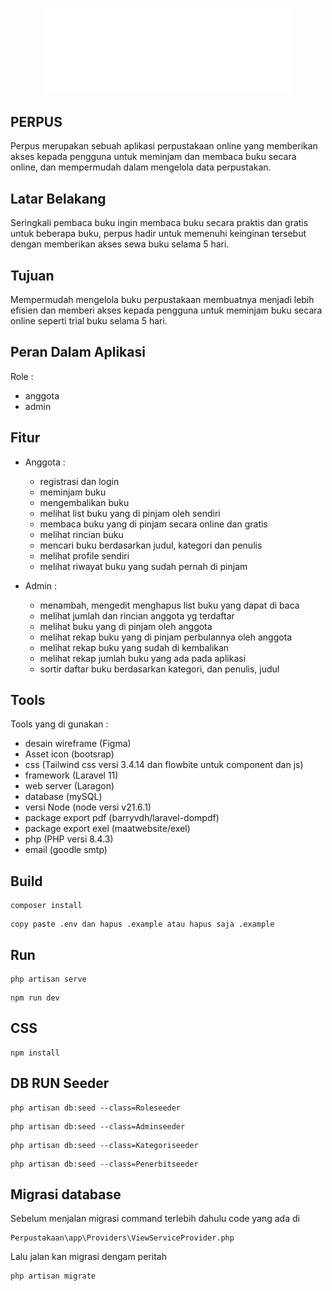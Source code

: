 <p align="center"><img src="public\img\logo.png" width="400" alt="Laravel Logo"></p>

<!-- <p align="center">
<a href="https://github.com/laravel/framework/actions"><img src="https://github.com/laravel/framework/workflows/tests/badge.svg" alt="Build Status"></a>
<a href="https://packagist.org/packages/laravel/framework"><img src="https://img.shields.io/packagist/dt/laravel/framework" alt="Total Downloads"></a>
<a href="https://packagist.org/packages/laravel/framework"><img src="https://img.shields.io/packagist/v/laravel/framework" alt="Latest Stable Version"></a>
<a href="https://packagist.org/packages/laravel/framework"><img src="https://img.shields.io/packagist/l/laravel/framework" alt="License"></a>
</p> -->

## PERPUS

Perpus merupakan sebuah aplikasi perpustakaan online yang memberikan akses kepada pengguna untuk meminjam dan membaca buku secara online, dan mempermudah dalam mengelola data perpustakan.

<!-- - [Simple, fast routing engine](https://laravel.com/docs/routing).
- [Powerful dependency injection container](https://laravel.com/docs/container).
- Multiple back-ends for [session](https://laravel.com/docs/session) and [cache](https://laravel.com/docs/cache) storage.
- Expressive, intuitive [database ORM](https://laravel.com/docs/eloquent).
- Database agnostic [schema migrations](https://laravel.com/docs/migrations).
- [Robust background job processing](https://laravel.com/docs/queues).
- [Real-time event broadcasting](https://laravel.com/docs/broadcasting). -->


## Latar Belakang

Seringkali pembaca buku ingin membaca buku secara praktis dan gratis untuk beberapa buku, perpus hadir untuk memenuhi keinginan tersebut dengan memberikan akses sewa buku selama 5 hari.

## Tujuan 

Mempermudah mengelola buku perpustakaan membuatnya menjadi lebih efisien dan memberi akses kepada pengguna untuk meminjam buku secara online seperti trial buku selama 5 hari.

## Peran Dalam Aplikasi

Role : 

*	anggota
*	admin

## Fitur 

* Anggota :
    * registrasi dan login
    * meminjam buku
    * mengembalikan buku
    * melihat list buku yang di pinjam oleh sendiri
    * membaca buku yang di pinjam secara online dan gratis
    * melihat rincian buku
    * mencari buku berdasarkan judul, kategori dan penulis
    * melihat profile sendiri
    * melihat riwayat buku yang sudah pernah di pinjam

* Admin :
    * menambah, mengedit menghapus list buku yang dapat di baca
    * melihat jumlah dan rincian anggota yg terdaftar
    * melihat buku yang di pinjam oleh anggota 
    * melihat rekap buku yang di pinjam perbulannya oleh anggota
    * melihat rekap buku yang sudah di kembalikan
    * melihat rekap jumlah buku yang ada pada aplikasi
    * sortir daftar buku berdasarkan kategori, dan penulis, judul

## Tools 

Tools yang di gunakan :
*	desain wireframe (Figma)
*   Asset icon (bootsrap)
*	css (Tailwind css versi 3.4.14 dan flowbite untuk component dan js) 
*	framework (Laravel 11)
*	web server (Laragon)
*	database (mySQL)
*	versi Node (node versi v21.6.1)
*	package export pdf (barryvdh/laravel-dompdf)
*	package export exel (maatwebsite/exel)
*	php (PHP versi 8.4.3)
*   email (goodle smtp)

## Build 

```
composer install
```

```
copy paste .env dan hapus .example atau hapus saja .example
```

## Run  

```
php artisan serve
```

```
npm run dev
```
##  CSS 

```
npm install
```

##  DB RUN Seeder

```
php artisan db:seed --class=Roleseeder
```
```
php artisan db:seed --class=Adminseeder
```
```
php artisan db:seed --class=Kategoriseeder
```
```
php artisan db:seed --class=Penerbitseeder
```
## Migrasi database

Sebelum menjalan migrasi command terlebih dahulu code yang ada di 
```
Perpustakaan\app\Providers\ViewServiceProvider.php
```

Lalu jalan kan migrasi dengam peritah 
```
php artisan migrate
```



<!-- ## Laravel Sponsors

We would like to extend our thanks to the following sponsors for funding Laravel development. If you are interested in becoming a sponsor, please visit the [Laravel Partners program](https://partners.laravel.com).

### Premium Partners

- **[Vehikl](https://vehikl.com/)**
- **[Tighten Co.](https://tighten.co)**
- **[WebReinvent](https://webreinvent.com/)**
- **[Kirschbaum Development Group](https://kirschbaumdevelopment.com)**
- **[64 Robots](https://64robots.com)**
- **[Curotec](https://www.curotec.com/services/technologies/laravel/)**
- **[Cyber-Duck](https://cyber-duck.co.uk)**
- **[DevSquad](https://devsquad.com/hire-laravel-developers)**
- **[Jump24](https://jump24.co.uk)**
- **[Redberry](https://redberry.international/laravel/)**
- **[Active Logic](https://activelogic.com)**
- **[byte5](https://byte5.de)**
- **[OP.GG](https://op.gg)**

## Contributing

Thank you for considering contributing to the Laravel framework! The contribution guide can be found in the [Laravel documentation](https://laravel.com/docs/contributions).

## Code of Conduct

In order to ensure that the Laravel community is welcoming to all, please review and abide by the [Code of Conduct](https://laravel.com/docs/contributions#code-of-conduct).

## Security Vulnerabilities

If you discover a security vulnerability within Laravel, please send an e-mail to Taylor Otwell via [taylor@laravel.com](mailto:taylor@laravel.com). All security vulnerabilities will be promptly addressed.

## License

The Laravel framework is open-sourced software licensed under the [MIT license](https://opensource.org/licenses/MIT). -->
